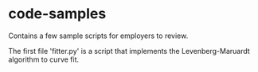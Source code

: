 # code-samples
Contains a few sample scripts for employers to review.

The first file 'fitter.py' is a script that implements the Levenberg-Maruardt algorithm to curve fit.

